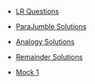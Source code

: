 <html>
<head></head>
<body>
	<ul>
	  <li><a href="https://ambarfulzele.github.io/RiyaJain/LRQuestion.html">LR Questions</a></li>
	</ul>	
	<ul>
	  <li><a href="https://ambarfulzele.github.io/RiyaJain/ParaJumbleSolutionForRiya.html">ParaJumble Solutions</a></li>
	</ul>	
	<ul>
	  <li><a href="https://ambarfulzele.github.io/RiyaJain/AnalogyQuestionAnswer.html">Analogy Solutions</a></li>
	</ul>
	<ul>
	  <li><a href="https://ambarfulzele.github.io/RiyaJain/RemainderSolution.html">Remainder Solutions</a></li>
	</ul>
	<ul>
	  <li><a href="https://ambarfulzele.github.io/RiyaJain/Exam20.html">Mock 1</a></li>
	</ul>
</body></html>

